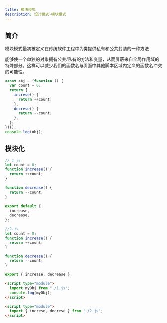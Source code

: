 ```yaml
---
title: 模块模式
description: 设计模式-模块模式
---
```


## 简介

模块模式最初被定义在传统软件工程中为类提供私有和公共封装的一种方法

能够使一个单独的对象拥有公共/私有的方法和变量，从而屏蔽来自全局作用域的特殊部分。这样可以减少我们的函数名与页面中其他脚本区域内定义的函数名冲突的可能性。

```js
const obj = (function () {
  var count = 0;
  return {
    increse() {
      return ++count;
    },
    decrese() {
      return --count;
    },
  };
})();
console.log(obj);
```

## 模块化

```js
// 1.js
let count = 0;
function increase() {
  return ++count;
}

function decrease() {
  return --count;
}

export default {
  increase,
  decrease,
};
```

```js
//2.js
let count = 0;
function increase() {
  return ++count;
}

function decrease() {
  return --count;
}

export { increase, decrease };
```

```html
<script type="module">
  import myObj from "./1.js";
  console.log(myObj);
</script>
```

```html
<script type="module">
  import { increse, decrese } from "./2.js";
</script>
```
